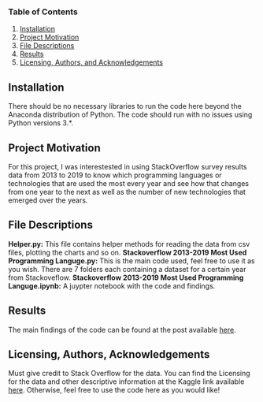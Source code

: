 
### Table of Contents

1. [Installation](#installation)
2. [Project Motivation](#motivation)
3. [File Descriptions](#files)
4. [Results](#results)
5. [Licensing, Authors, and Acknowledgements](#licensing)

## Installation <a name="installation"></a>

There should be no necessary libraries to run the code here beyond the Anaconda distribution of Python.  The code should run with no issues using Python versions 3.*.

## Project Motivation<a name="motivation"></a>

For this project, I was interestested in using StackOverflow survey results data from 2013 to 2019 to know which programming languages or technologies that are used the most every year and see how that changes from one year to the next as well as the number of new technologies that emerged over the years.

## File Descriptions <a name="files"></a>
__Helper.py:__ This file contains helper methods for reading the data from csv files, plotting the charts and so on.
__Stackoverflow 2013-2019 Most Used Programming Languge.py:__ This is the main code used, feel free to use it as you wish.
There are 7 folders each containing a dataset for a certain year from Stackoveflow.
__Stackoverflow 2013-2019 Most Used Programming Languge.ipynb:__ A juypter notebook with the code and findings.

## Results<a name="results"></a>

The main findings of the code can be found at the post available [here](https://medium.com/@SherifNasrat/one-programming-language-to-rule-them-all-a31d2ac9a526).

## Licensing, Authors, Acknowledgements<a name="licensing"></a>

Must give credit to Stack Overflow for the data.  You can find the Licensing for the data and other descriptive information at the Kaggle link available [here](https://www.kaggle.com/stackoverflow/so-survey-2017/data).  Otherwise, feel free to use the code here as you would like! 
